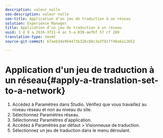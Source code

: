 ```yaml
---
description: valeur nulle
seo-description: valeur nulle
seo-title: Application d'un jeu de traduction à un réseau
solution: Experience Manager
title: Application d'un jeu de traduction à un réseau
uuid: 3 d 9 a 2616-3721-4 ac 5-a 039-aefbf 57 cf 269
translation-type: tm+mt
source-git-commit: 67aeb3de964473b326c88c3a3f81ff48a6a12652

---
```



# Application d&#39;un jeu de traduction à un réseau{#apply-a-translation-set-to-a-network}

1. Accédez à Paramètres dans Studio. Vérifiez que vous travaillez au niveau réseau et non au niveau du site.
1. Sélectionnez Paramètres réseau.
1. Sélectionnez Paramètres d&#39;application.
1. Accédez à Paramètres par défaut &gt; Visionneuse de traduction.
1. Sélectionnez un jeu de traduction dans le menu déroulant.

